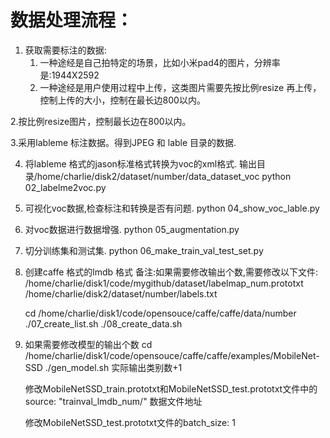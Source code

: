 # 数据处理流程：
1. 获取需要标注的数据:
   1) 一种途经是自己拍特定的场景，比如小米pad4的图片，分辨率是:1944X2592
   2) 一种途经是用户使用过程中上传，这类图片需要先按比例resize 再上传，控制上传的大小，控制在最长边800以内。

2.按比例resize图片，控制最长边在800以内。


3.采用lableme 标注数据。得到JPEG 和 lable 目录的数据.

4. 将lableme 格式的jason标准格式转换为voc的xml格式.
   输出目录/home/charlie/disk2/dataset/number/data_dataset_voc
   python 02_labelme2voc.py
   
5. 可视化voc数据,检查标注和转换是否有问题.
   python 04_show_voc_lable.py

6. 对voc数据进行数据增强.
   python 05_augmentation.py

7. 切分训练集和测试集.
   python 06_make_train_val_test_set.py

8. 创建caffe 格式的lmdb 格式
   备注:如果需要修改输出个数,需要修改以下文件:
   /home/charlie/disk1/code/mygithub/dataset/labelmap_num.prototxt
   /home/charlie/disk2/dataset/number/labels.txt

   cd /home/charlie/disk1/code/opensouce/caffe/caffe/data/number
   ./07_create_list.sh
   ./08_create_data.sh


9. 如果需要修改模型的输出个数
   cd /home/charlie/disk1/code/opensouce/caffe/caffe/examples/MobileNet-SSD
   ./gen_model.sh 实际输出类别数+1

   修改MobileNetSSD_train.prototxt和MobileNetSSD_test.prototxt文件中的
   source: "trainval_lmdb_num/"   数据文件地址
   
   修改MobileNetSSD_test.prototxt文件的batch_size: 1
